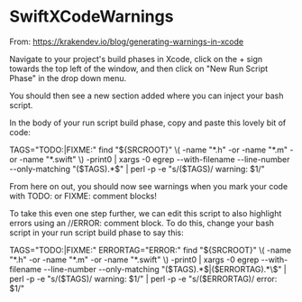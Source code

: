 # SwiftXCodeWarnings
From: https://krakendev.io/blog/generating-warnings-in-xcode

Navigate to your project's build phases in Xcode, click on the + sign towards the top left of the window, and then click on "New Run Script Phase" in the drop down menu.

You should then see a new section added where you can inject your bash script.

In the body of your run script build phase, copy and paste this lovely bit of code:

TAGS="TODO:|FIXME:"
find "${SRCROOT}" \( -name "*.h" -or -name "*.m" -or -name "*.swift" \) -print0 | xargs -0 egrep --with-filename --line-number --only-matching "($TAGS).*\$" | perl -p -e "s/($TAGS)/ warning: \$1/"

From here on out, you should now see warnings when you mark your code with TODO: or FIXME: comment blocks!

To take this even one step further, we can edit this script to also highlight errors using an //ERROR: comment block. To do this, change your bash script in your run script build phase to say this:

TAGS="TODO:|FIXME:"
ERRORTAG="ERROR:"
find "${SRCROOT}" \( -name "*.h" -or -name "*.m" -or -name "*.swift" \) -print0 | xargs -0 egrep --with-filename --line-number --only-matching "($TAGS).*\$|($ERRORTAG).*\$" | perl -p -e "s/($TAGS)/ warning: \$1/" | perl -p -e "s/($ERRORTAG)/ error: \$1/"
